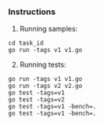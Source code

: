 ### Instructions

1. Running samples:
```
cd task_id
go run -tags v1 v1.go
```

2. Running tests:
```
go run -tags v1 v1.go
go run -tags v2 v2.go
go test -tags=v1
go test -tags=v2
go test -tags=v1 -bench=.
go test -tags=v1 -bench=.
```